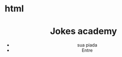 # html
<!DOCTYPE html>
<html lang="en">
<head>
    <meta charset="UTF-8">
    <meta http-equiv="X-UA-Compatible" content="IE=edge">
    <meta name="viewport" content="width=device-width, initial-scale=1.0">
    <title>Document</title>
    <link rel=”stylesheet” href=”style.css”>
</head>

<header>
    <h1>Jokes academy</h1>
    <ul>
    <li>sua piada </li>
    <li>Entre</li>
    </ul>
    </header>

<body>

    
</body>
</html>
